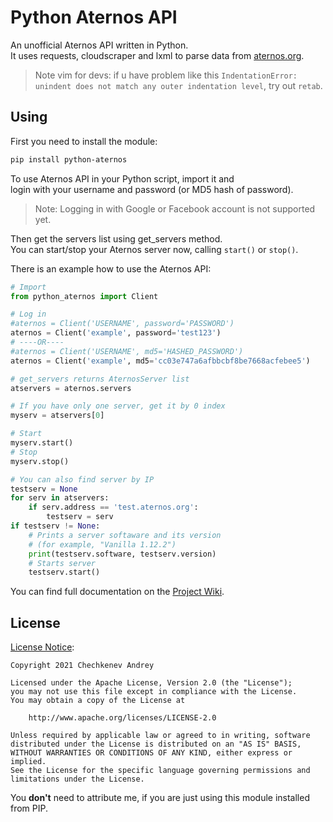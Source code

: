 # Python Aternos API
An unofficial Aternos API written in Python.  
It uses requests, cloudscraper and lxml to parse data from [aternos.org](https://aternos.org/).
> Note vim for devs: if u have problem like this `IndentationError: unindent does not match any outer indentation level`, try out `retab`.

## Using
First you need to install the module:
```bash
pip install python-aternos
```

To use Aternos API in your Python script, import it and  
login with your username and password (or MD5 hash of password).  
> Note: Logging in with Google or Facebook account is not supported yet.

Then get the servers list using get_servers method.  
You can start/stop your Aternos server now, calling `start()` or `stop()`.

There is an example how to use the Aternos API:
```python
# Import
from python_aternos import Client

# Log in
#aternos = Client('USERNAME', password='PASSWORD')
aternos = Client('example', password='test123')
# ----OR----
#aternos = Client('USERNAME', md5='HASHED_PASSWORD')
aternos = Client('example', md5='cc03e747a6afbbcbf8be7668acfebee5')

# get_servers returns AternosServer list
atservers = aternos.servers

# If you have only one server, get it by 0 index
myserv = atservers[0]

# Start
myserv.start()
# Stop
myserv.stop()

# You can also find server by IP
testserv = None
for serv in atservers:
    if serv.address == 'test.aternos.org':
        testserv = serv
if testserv != None:
    # Prints a server softaware and its version
    # (for example, "Vanilla 1.12.2")
    print(testserv.software, testserv.version)
    # Starts server
    testserv.start()
```
You can find full documentation on the [Project Wiki](https://github.com/DarkCat09/python-aternos/wiki).

## License
[License Notice](NOTICE):
```
Copyright 2021 Chechkenev Andrey

Licensed under the Apache License, Version 2.0 (the "License");
you may not use this file except in compliance with the License.
You may obtain a copy of the License at

    http://www.apache.org/licenses/LICENSE-2.0

Unless required by applicable law or agreed to in writing, software
distributed under the License is distributed on an "AS IS" BASIS,
WITHOUT WARRANTIES OR CONDITIONS OF ANY KIND, either express or implied.
See the License for the specific language governing permissions and
limitations under the License.
```
You **don't** need to attribute me, if you are just using this module installed from PIP.
